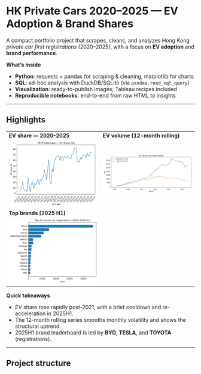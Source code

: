 # HK Private Cars 2020–2025 — EV Adoption & Brand Shares

A compact portfolio project that scrapes, cleans, and analyzes Hong Kong *private car first registrations* (2020–2025), with a focus on **EV adoption** and **brand performance**.

**What’s inside**

- **Python**: requests + pandas for scraping & cleaning, matplotlib for charts  
- **SQL**: ad-hoc analysis with DuckDB/SQLite (via `pandas.read_sql_query`)  
- **Visualization**: ready-to-publish images; Tableau recipes included  
- **Reproducible notebooks**: end-to-end from raw HTML to insights

---

## Highlights

|  |  |
|---|---|
| **EV share — 2020–2025** | **EV volume (12-month rolling)** |
| ![EV share](images/Overall_EV_share_trend_2020-2025.png) | ![EV volume 12m](images/EV_volume_12month_rolling.png) |
| **Top brands (2025 H1)** |  |
| ![Top brands 2025H1](images/top_ev_brands_2020_2025H1.png) |  |


**Quick takeaways**
- EV share rose rapidly post-2021, with a brief cooldown and re-acceleration in 2025H1.  
- The 12-month rolling series smooths monthly volatility and shows the structural uptrend.  
- 2025H1 brand leaderboard is led by **BYD**, **TESLA**, and **TOYOTA** (registrations).

---

## Project structure
